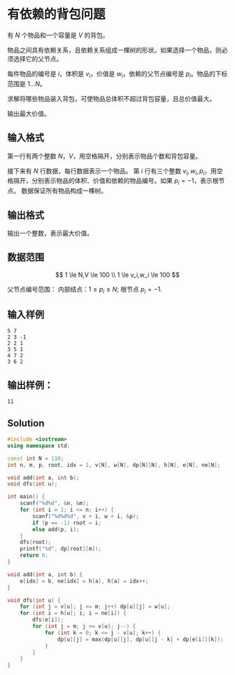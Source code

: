 # 有依赖的背包问题

有 $N$ 个物品和一个容量是 $V$ 的背包。

物品之间具有依赖关系，且依赖关系组成一棵树的形状。如果选择一个物品，则必须选择它的父节点。

每件物品的编号是 $i$，体积是 $v_i$，价值是 $w_i$，依赖的父节点编号是 $p_i$。物品的下标范围是 $1 \dots N$。

求解将哪些物品装入背包，可使物品总体积不超过背包容量，且总价值最大。

输出最大价值。

## 输入格式

第一行有两个整数 $N$，$V$，用空格隔开，分别表示物品个数和背包容量。

接下来有 $N$ 行数据，每行数据表示一个物品。
第 $i$ 行有三个整数 $v_i,w_i,p_i$，用空格隔开，分别表示物品的体积、价值和依赖的物品编号。如果 $p_i=−1$，表示根节点。 数据保证所有物品构成一棵树。

## 输出格式

输出一个整数，表示最大价值。

## 数据范围

$$
1 \le N,V \le 100 \\
1 \le v_i,w_i \le 100
$$

父节点编号范围：
内部结点：$1≤p_i≤N$;
根节点 $p_i=−1$.

## 输入样例

```text
5 7
2 3 -1
2 2 1
3 5 1
4 7 2
3 6 2
```

## 输出样例：

```text
11
```

## Solution

```Cpp
#include <iostream>
using namespace std;

const int N = 110;
int n, m, p, root, idx = 1, v[N], w[N], dp[N][N], h[N], e[N], ne[N];

void add(int a, int b);
void dfs(int u);

int main() {
    scanf("%d%d", &n, &m);
    for (int i = 1; i <= n; i++) {
        scanf("%d%d%d", v + i, w + i, &p);
        if (p == -1) root = i;
        else add(p, i);
    }
    dfs(root);
    printf("%d", dp[root][m]);
    return 0;
}

void add(int a, int b) {
    e[idx] = b, ne[idx] = h[a], h[a] = idx++;
}

void dfs(int u) {
    for (int j = v[u]; j <= m; j++) dp[u][j] = w[u];
    for (int i = h[u]; i; i = ne[i]) {
        dfs(e[i]);
        for (int j = m; j >= v[u]; j--) {
            for (int k = 0; k <= j - v[u]; k++) {
                dp[u][j] = max(dp[u][j], dp[u][j - k] + dp[e[i]][k]);
            }
        }
    }
}
```
